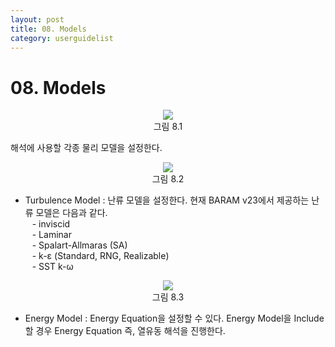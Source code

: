 ```yaml
---
layout: post
title: 08. Models
category: userguidelist
---
```


# 08. Models

<p align='Center'>
    <img src="https:nextfoam.co.kr/baramManual/userguide/8.1.png"><br>
    그림 8.1
</p>

해석에 사용할 각종 물리 모델을 설정한다.<br>

<p align='Center'>
    <img src="https:nextfoam.co.kr/baramManual/userguide/8.2.png"><br>
    그림 8.2
</p>

* Turbulence Model : 난류 모델을 설정한다. 현재 BARAM v23에서 제공하는 난류 모델은 다음과 같다.<br>
    &ensp; - inviscid<br>
    &ensp; - Laminar<br>
    &ensp; - Spalart-Allmaras (SA)<br>
    &ensp; - k-ε (Standard, RNG, Realizable)<br>
    &ensp; - SST k-ω<br>

<p align='Center'>
    <img src="https:nextfoam.co.kr/baramManual/userguide/8.3.png"><br>
    그림 8.3
</p>

* Energy Model : Energy Equation을 설정할 수 있다. Energy Model을 Include할 경우 Energy Equation 즉, 열유동 해석을 진행한다.<br>